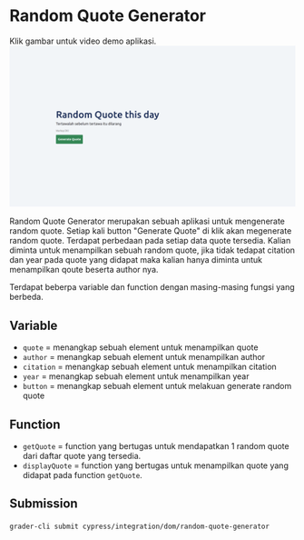 # Random Quote Generator

Klik gambar untuk video demo aplikasi.
[![](./assets/img.png)](https://drive.google.com/file/d/1yZpxloVzFp6sbPo5cOMVLBjbPd2NEsks/view?usp=sharing)

Random Quote Generator merupakan sebuah aplikasi untuk mengenerate random quote.
Setiap kali button "Generate Quote" di klik akan megenerate random quote.
Terdapat perbedaan pada setiap data quote tersedia.
Kalian diminta untuk menampilkan sebuah random quote, jika tidak tedapat citation dan year pada quote yang didapat maka kalian hanya diminta untuk menampilkan qoute beserta author nya.

Terdapat beberpa variable dan function dengan masing-masing fungsi yang berbeda.

## Variable

- `quote` = menangkap sebuah element untuk menampilkan quote
- `author` = menangkap sebuah element untuk menampilkan author
- `citation` = menangkap sebuah element untuk menampilkan citation
- `year` = menangkap sebuah element untuk menampilkan year
- `button` = menangkap sebuah element untuk melakuan generate random quote


## Function

- `getQuote` = function yang bertugas untuk mendapatkan 1 random quote dari daftar quote yang tersedia.
- `displayQuote` = function yang bertugas untuk menampilkan quote yang didapat pada function `getQuote`.

## Submission

`grader-cli submit cypress/integration/dom/random-quote-generator`